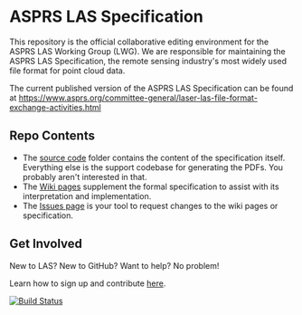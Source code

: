 # ASPRS LAS Specification

This repository is the official collaborative editing environment for the ASPRS
LAS Working Group (LWG). We are responsible for maintaining the ASPRS LAS
Specification, the remote sensing industry's most widely used file format for
point cloud data. 

The current published version of the ASPRS LAS Specification can be found at
https://www.asprs.org/committee-general/laser-las-file-format-exchange-activities.html

## Repo Contents

* The [source code](https://github.com/ASPRSorg/LAS/tree/master/source) folder
contains the content of the specification itself. Everything else is the support
codebase for generating the PDFs. You probably aren't interested in that.
* The [Wiki pages](https://github.com/ASPRSorg/LAS/wiki) supplement the formal
specification to assist with its interpretation and implementation.
* The [Issues page](https://github.com/ASPRSorg/LAS/issues) is your tool to
request changes to the wiki pages or specification.

## Get Involved

New to LAS? New to GitHub? Want to help? No problem! 

Learn how to sign up and contribute [here](https://github.com/ASPRSorg/LAS/wiki/Get-Involved).

[![Build Status](https://api.travis-ci.org/ASPRSorg/LAS.svg?branch=master)](https://travis-ci.org/ASPRSorg/LAS)
